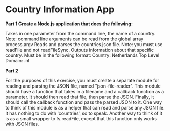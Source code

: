 # Country Information App

**Part 1 Create a Node.js application that does the following:**

Takes in one parameter from the command line, the name of a country. Note: command line arguments can be read from the global array process.argv
Reads and parses the countries.json file. Note: you must use readFile and not readFileSync.
Outputs information about that specific country. Must be in the following format:
Country: Netherlands Top Level Domain: .nl

**Part 2**

For the purposes of this exercise, you must create a separate module for reading and parsing the JSON file, named "json-file-reader".
This module should have a function that takes in a filename and a callback function as a parameter. It should then read that file, then parse the JSON. Finally, it should call the callback function and pass the parsed JSON to it.
One way to think of this module is as a helper that can read and parse any JSON file. It has nothing to do with 'countries', so to speak.
Another way to think of it is as a small wrapper to fs.readFile, except that this function only works with JSON files.
